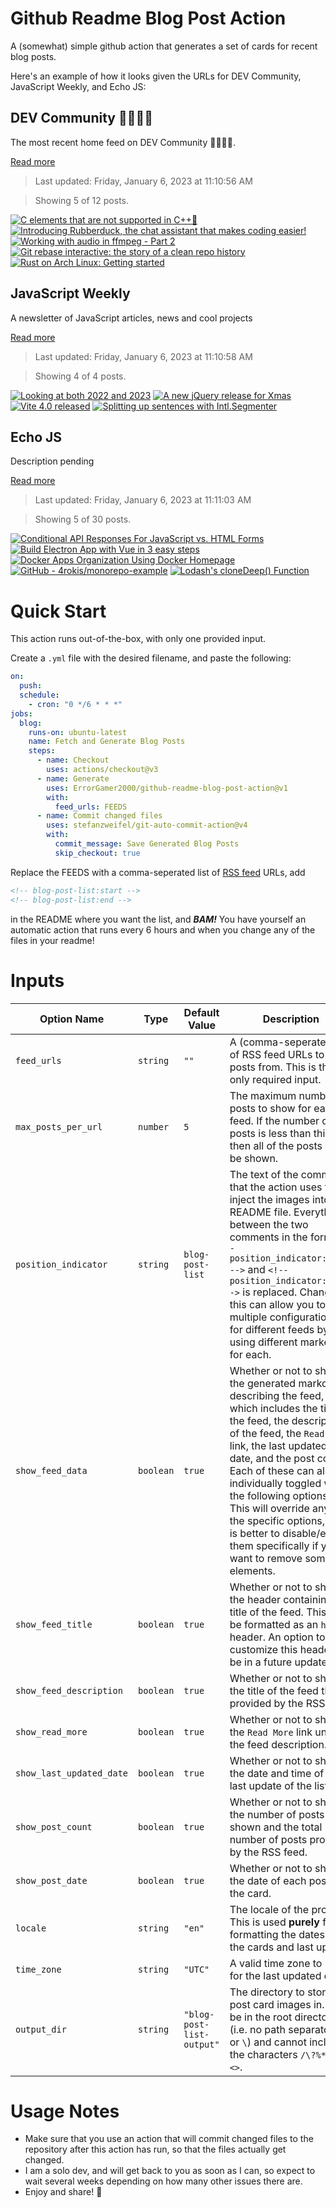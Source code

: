 # Github Readme Blog Post Action

A (somewhat) simple github action that generates a set of cards for recent blog posts.

Here's an example of how it looks given the URLs for DEV Community, JavaScript Weekly, and Echo JS:

<!-- post-list:start -->
## DEV Community 👩‍💻👨‍💻

The most recent home feed on DEV Community 👩‍💻👨‍💻.

[Read more](https://dev.to)
> Last updated: Friday, January 6, 2023 at 11:10:56 AM

> Showing 5 of 12 posts.

[![C elements that are not supported in C++🚫](https://raw.githubusercontent.com/ErrorGamer2000/github-readme-blog-post-action/main/generated_files/DEV_Community_👩‍💻👨‍💻/C_elements_that_are_not_supported_in_C++🚫.svg)](https://dev.to/mariamarsh/c-elements-that-are-not-supported-in-c-4i6n)
[![Introducing Rubberduck, the chat assistant that makes coding easier!](https://raw.githubusercontent.com/ErrorGamer2000/github-readme-blog-post-action/main/generated_files/DEV_Community_👩‍💻👨‍💻/Introducing_Rubberduck__the_chat_assistant_that_makes_coding_easier!.svg)](https://dev.to/lgrammel/introducing-rubberduck-the-chat-assistant-that-makes-coding-easier-547a)
[![Working with audio in ffmpeg - Part 2](https://raw.githubusercontent.com/ErrorGamer2000/github-readme-blog-post-action/main/generated_files/DEV_Community_👩‍💻👨‍💻/Working_with_audio_in_ffmpeg_-_Part_2.svg)](https://dev.to/video/working-with-audio-in-ffmpeg-part-2-1ip)
[![Git rebase interactive: the story of a clean repo history](https://raw.githubusercontent.com/ErrorGamer2000/github-readme-blog-post-action/main/generated_files/DEV_Community_👩‍💻👨‍💻/Git_rebase_interactive__the_story_of_a_clean_repo_history.svg)](https://dev.to/crispitipina/git-rebase-interactive-the-story-of-a-clean-repo-history-16ag)
[![Rust on Arch Linux: Getting started](https://raw.githubusercontent.com/ErrorGamer2000/github-readme-blog-post-action/main/generated_files/DEV_Community_👩‍💻👨‍💻/Rust_on_Arch_Linux__Getting_started.svg)](https://dev.to/nabbisen/rust-on-arch-linux-getting-started-4d56)


## JavaScript Weekly

A newsletter of JavaScript articles, news and cool projects

[Read more](https://javascriptweekly.com/)
> Last updated: Friday, January 6, 2023 at 11:10:58 AM

> Showing 4 of 4 posts.

[![Looking at both 2022 and 2023](https://raw.githubusercontent.com/ErrorGamer2000/github-readme-blog-post-action/main/generated_files/JavaScript_Weekly/Looking_at_both_2022_and_2023.svg)](https://javascriptweekly.com/issues/620)
[![A new jQuery release for Xmas](https://raw.githubusercontent.com/ErrorGamer2000/github-readme-blog-post-action/main/generated_files/JavaScript_Weekly/A_new_jQuery_release_for_Xmas.svg)](https://javascriptweekly.com/issues/619)
[![Vite 4.0 released](https://raw.githubusercontent.com/ErrorGamer2000/github-readme-blog-post-action/main/generated_files/JavaScript_Weekly/Vite_4.0_released.svg)](https://javascriptweekly.com/issues/618)
[![Splitting up sentences with Intl.Segmenter](https://raw.githubusercontent.com/ErrorGamer2000/github-readme-blog-post-action/main/generated_files/JavaScript_Weekly/Splitting_up_sentences_with_Intl.Segmenter.svg)](https://javascriptweekly.com/issues/617)


## Echo JS

Description pending

[Read more](
http://www.echojs.com
)
> Last updated: Friday, January 6, 2023 at 11:11:03 AM

> Showing 5 of 30 posts.

[![Conditional API Responses For JavaScript vs. HTML Forms](https://raw.githubusercontent.com/ErrorGamer2000/github-readme-blog-post-action/main/generated_files/_Echo_JS_/Conditional_API_Responses_For_JavaScript_vs._HTML_Forms.svg)](https://austingil.com/http-javascript-vs-html/)
[![Build Electron App with Vue in 3 easy steps](https://raw.githubusercontent.com/ErrorGamer2000/github-readme-blog-post-action/main/generated_files/_Echo_JS_/Build_Electron_App_with_Vue_in_3_easy_steps.svg)](https://metered.hashnode.dev/build-electron-app-with-vue-in-3-easy-steps)
[![Docker Apps Organization Using Docker Homepage](https://raw.githubusercontent.com/ErrorGamer2000/github-readme-blog-post-action/main/generated_files/_Echo_JS_/Docker_Apps_Organization_Using_Docker_Homepage.svg)](https://blog.niradler.com/docker-apps-organization-using-docker-homepage)
[![GitHub - 4rokis/monorepo-example](https://raw.githubusercontent.com/ErrorGamer2000/github-readme-blog-post-action/main/generated_files/_Echo_JS_/GitHub_-_4rokis_monorepo-example.svg)](https://github.com/4rokis/monorepo-example)
[![Lodash's cloneDeep() Function](https://raw.githubusercontent.com/ErrorGamer2000/github-readme-blog-post-action/main/generated_files/_Echo_JS_/Lodash's_cloneDeep()_Function.svg)](
https://masteringjs.io/tutorials/lodash/clone-deep
)


<!-- post-list:end -->

# Quick Start

This action runs out-of-the-box, with only one provided input.

Create a `.yml` file with the desired filename, and paste the following:

```yml
on:
  push:
  schedule:
    - cron: "0 */6 * * *"
jobs:
  blog:
    runs-on: ubuntu-latest
    name: Fetch and Generate Blog Posts
    steps:
      - name: Checkout
        uses: actions/checkout@v3
      - name: Generate
        uses: ErrorGamer2000/github-readme-blog-post-action@v1
        with:
          feed_urls: FEEDS
      - name: Commit changed files
        uses: stefanzweifel/git-auto-commit-action@v4
        with:
          commit_message: Save Generated Blog Posts
          skip_checkout: true
```

Replace the FEEDS with a comma-seperated list of [RSS feed](https://rss.com/blog/how-do-rss-feeds-work/) URLs, add

```md
<!-- blog-post-list:start -->
<!-- blog-post-list:end -->
```

in the README where you want the list, and **_BAM!_** You have yourself an automatic action that runs every 6 hours and when you change any of the files in your readme!

# Inputs

<table>
  <thead>
    <tr>
      <th>Option Name</th>
      <th>Type</th>
      <th>Default Value</th>
      <th>Description</th>
    </tr>
  </thead>
  <tbody>
    <tr>
      <td><code>feed_urls</code></td>
      <td><code>string</code></td>
      <td><code>""</code></td>
      <td>A (comma-seperated) list of RSS feed URLs to load posts from. This is the only required input.</td>
    </tr>
    <tr>
      <td><code>max_posts_per_url</code></td>
      <td><code>number</code></td>
      <td><code>5</code></td>
      <td>The maximum number of posts to show for each feed. If the number of posts is less than this, then all of the posts will be shown.</td>
    </tr>
    <tr>
      <td><code>position_indicator</code></td>
      <td><code>string</code></td>
      <td><code>blog-post-list</code></td>
      <td>The text of the comments that the action uses to inject the images into the README file. Everything between the two comments in the form <code>&lt;!-- position_indicator:start --&gt;</code> and <code>&lt;!-- position_indicator:end --&gt;</code> is replaced. Changing this can allow you to use multiple configurations for different feeds by using different markers for each.</td>
    </tr>
    <tr>
      <td><code>show_feed_data</code></td>
      <td><code>boolean</code></td>
      <td><code>true</code></td>
      <td>Whether or not to show the generated markdown describing the feed, which includes the title of the feed, the description of the feed, the <code>Read More</code> link, the last updated date, and the post count. Each of these can also be individually toggled with the following options. This will override any of the specific options, so it is better to disable/enable them specifically if you want to remove some elements.</td>
    </tr>
    <tr>
      <td><code>show_feed_title</code></td>
      <td><code>boolean</code></td>
      <td><code>true</code></td>
      <td>Whether or not to show the header containing the title of the feed. This will be formatted as an <code>h2</code> header. An option to customize this header will be in a future update.</td>
    </tr>
    <tr>
      <td><code>show_feed_description</code></td>
      <td><code>boolean</code></td>
      <td><code>true</code></td>
      <td>Whether or not to show the title of the feed that is provided by the RSS feed.</td>
    </tr>
    <tr>
      <td><code>show_read_more</code></td>
      <td><code>boolean</code></td>
      <td><code>true</code></td>
      <td>Whether or not to show the <code>Read More</code> link under the feed description.</td>
    </tr>
    <tr>
      <td><code>show_last_updated_date</code></td>
      <td><code>boolean</code></td>
      <td><code>true</code></td>
      <td>Whether or not to show the date and time of the last update of the list.</td>
    </tr>
    <tr>
      <td><code>show_post_count</code></td>
      <td><code>boolean</code></td>
      <td><code>true</code></td>
      <td>Whether or not to show the number of posts shown and the total number of posts provided by the RSS feed.</td>
    </tr>
    <tr>
      <td><code>show_post_date</code></td>
      <td><code>boolean</code></td>
      <td><code>true</code></td>
      <td>Whether or not to show the date of each post on the card.</td>
    </tr>
    <tr>
      <td><code>locale</code></td>
      <td><code>string</code></td>
      <td><code>"en"</code></td>
      <td>The locale of the project. This is used <strong>purely</strong> for formatting the dates of the cards and last update.</td>
    </tr>
    <tr>
      <td><code>time_zone</code></td>
      <td><code>string</code></td>
      <td><code>"UTC"</code></td>
      <td>A valid time zone to use for the last updated date.</td>
    </tr>
    <tr>
      <td><code>output_dir</code></td>
      <td><code>string</code></td>
      <td><code>"blog-post-list-output"</code></td>
      <td>The directory to store the post card images in. Must be in the root directory (i.e. no path separators <code>/</code> or <code>\</code>) and cannot include the characters <code>/\?%*:|"&lt;&gt;</code>.</td>
    </tr>
<!--
    <tr>
      <td><code></code></td>
      <td><cde></cde></td>
      <td><code></code></td>
      <td></td>
    </tr>
-->
  </tbody>
</table>

# Usage Notes

- Make sure that you use an action that will commit changed files to the repository after this action has run, so that the files actually get changed.
- I am a solo dev, and will get back to you as soon as I can, so expect to wait several weeks depending on how many other issues there are.
- Enjoy and share! 🤗

